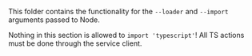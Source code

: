 This folder contains the functionality for the `--loader` and
`--import` arguments passed to Node.

Nothing in this section is allowed to `import 'typescript'`! All
TS actions must be done through the service client.
